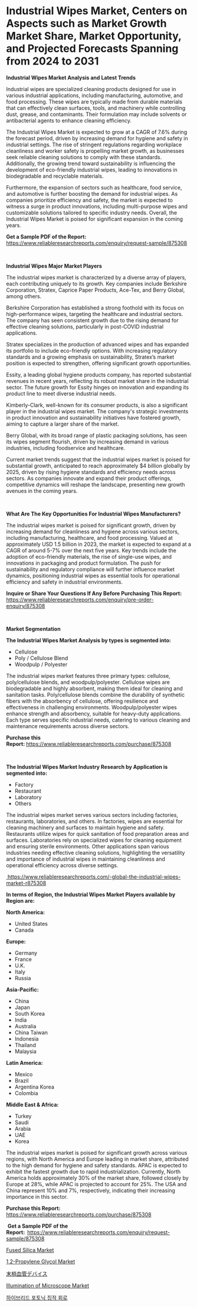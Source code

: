 <p><h1>Industrial Wipes Market, Centers on Aspects such as Market Growth Market Share, Market Opportunity, and Projected Forecasts Spanning from 2024 to 2031</h1></p><p><strong>Industrial Wipes Market Analysis and Latest Trends</strong></p>
<p><p>Industrial wipes are specialized cleaning products designed for use in various industrial applications, including manufacturing, automotive, and food processing. These wipes are typically made from durable materials that can effectively clean surfaces, tools, and machinery while controlling dust, grease, and contaminants. Their formulation may include solvents or antibacterial agents to enhance cleaning efficiency.</p><p>The Industrial Wipes Market is expected to grow at a CAGR of 7.6% during the forecast period, driven by increasing demand for hygiene and safety in industrial settings. The rise of stringent regulations regarding workplace cleanliness and worker safety is propelling market growth, as businesses seek reliable cleaning solutions to comply with these standards. Additionally, the growing trend toward sustainability is influencing the development of eco-friendly industrial wipes, leading to innovations in biodegradable and recyclable materials.</p><p>Furthermore, the expansion of sectors such as healthcare, food service, and automotive is further boosting the demand for industrial wipes. As companies prioritize efficiency and safety, the market is expected to witness a surge in product innovations, including multi-purpose wipes and customizable solutions tailored to specific industry needs. Overall, the Industrial Wipes Market is poised for significant expansion in the coming years.</p></p>
<p><strong>Get a Sample PDF of the Report:&nbsp;</strong> <a href="https://www.reliableresearchreports.com/enquiry/request-sample/875308">https://www.reliableresearchreports.com/enquiry/request-sample/875308</a></p>
<p>&nbsp;</p>
<p><strong>Industrial Wipes Major Market Players</strong></p>
<p><p>The industrial wipes market is characterized by a diverse array of players, each contributing uniquely to its growth. Key companies include Berkshire Corporation, Stratex, Caprice Paper Products, Ace-Tex, and Berry Global, among others. </p><p>Berkshire Corporation has established a strong foothold with its focus on high-performance wipes, targeting the healthcare and industrial sectors. The company has seen consistent growth due to the rising demand for effective cleaning solutions, particularly in post-COVID industrial applications.</p><p>Stratex specializes in the production of advanced wipes and has expanded its portfolio to include eco-friendly options. With increasing regulatory standards and a growing emphasis on sustainability, Stratex’s market position is expected to strengthen, offering significant growth opportunities.</p><p>Essity, a leading global hygiene products company, has reported substantial revenues in recent years, reflecting its robust market share in the industrial sector. The future growth for Essity hinges on innovation and expanding its product line to meet diverse industrial needs.</p><p>Kimberly-Clark, well-known for its consumer products, is also a significant player in the industrial wipes market. The company's strategic investments in product innovation and sustainability initiatives have fostered growth, aiming to capture a larger share of the market.</p><p>Berry Global, with its broad range of plastic packaging solutions, has seen its wipes segment flourish, driven by increasing demand in various industries, including foodservice and healthcare.</p><p>Current market trends suggest that the industrial wipes market is poised for substantial growth, anticipated to reach approximately $4 billion globally by 2025, driven by rising hygiene standards and efficiency needs across sectors. As companies innovate and expand their product offerings, competitive dynamics will reshape the landscape, presenting new growth avenues in the coming years.</p></p>
<p>&nbsp;</p>
<p><strong>What Are The Key Opportunities For Industrial Wipes Manufacturers?</strong></p>
<p><p>The industrial wipes market is poised for significant growth, driven by increasing demand for cleanliness and hygiene across various sectors, including manufacturing, healthcare, and food processing. Valued at approximately USD 1.5 billion in 2023, the market is expected to expand at a CAGR of around 5-7% over the next five years. Key trends include the adoption of eco-friendly materials, the rise of single-use wipes, and innovations in packaging and product formulation. The push for sustainability and regulatory compliance will further influence market dynamics, positioning industrial wipes as essential tools for operational efficiency and safety in industrial environments.</p></p>
<p><strong>Inquire or Share Your Questions If Any Before Purchasing This Report:</strong> <a href="https://www.reliableresearchreports.com/enquiry/pre-order-enquiry/875308">https://www.reliableresearchreports.com/enquiry/pre-order-enquiry/875308</a></p>
<p>&nbsp;</p>
<p><strong>Market Segmentation</strong></p>
<p><strong>The Industrial Wipes Market Analysis by types is segmented into:</strong></p>
<p><ul><li>Cellulose</li><li>Poly / Cellulose Blend</li><li>Woodpulp / Polyester</li></ul></p>
<p><p>The industrial wipes market features three primary types: cellulose, poly/cellulose blends, and woodpulp/polyester. Cellulose wipes are biodegradable and highly absorbent, making them ideal for cleaning and sanitation tasks. Poly/cellulose blends combine the durability of synthetic fibers with the absorbency of cellulose, offering resilience and effectiveness in challenging environments. Woodpulp/polyester wipes enhance strength and absorbency, suitable for heavy-duty applications. Each type serves specific industrial needs, catering to various cleaning and maintenance requirements across diverse sectors.</p></p>
<p><strong>Purchase this Report:&nbsp;</strong><a href="https://www.reliableresearchreports.com/purchase/875308">https://www.reliableresearchreports.com/purchase/875308</a></p>
<p>&nbsp;</p>
<p><strong>The Industrial Wipes Market Industry Research by Application is segmented into:</strong></p>
<p><ul><li>Factory</li><li>Restaurant</li><li>Laboratory</li><li>Others</li></ul></p>
<p><p>The industrial wipes market serves various sectors including factories, restaurants, laboratories, and others. In factories, wipes are essential for cleaning machinery and surfaces to maintain hygiene and safety. Restaurants utilize wipes for quick sanitation of food preparation areas and surfaces. Laboratories rely on specialized wipes for cleaning equipment and ensuring sterile environments. Other applications span various industries needing effective cleaning solutions, highlighting the versatility and importance of industrial wipes in maintaining cleanliness and operational efficiency across diverse settings.</p></p>
<p><a href="https://www.reliableresearchreports.com/-global-the-industrial-wipes-market-r875308">&nbsp;https://www.reliableresearchreports.com/-global-the-industrial-wipes-market-r875308</a></p>
<p><strong>In terms of Region, the Industrial Wipes Market Players available by Region are:</strong></p>
<p>
    <p> <strong> North America: </strong>
        <ul>
            <li>United States</li>
            <li>Canada</li>
        </ul>
        </p> 
    <p> <strong> Europe: </strong>
        <ul>
            <li>Germany</li>
            <li>France</li>
            <li>U.K.</li>
            <li>Italy</li>
            <li>Russia</li>
        </ul>
        </p> 
    <p> <strong> Asia-Pacific: </strong>
        <ul>
            <li>China</li>
            <li>Japan</li>
            <li>South Korea</li>
            <li>India</li>
            <li>Australia</li>
            <li>China Taiwan</li>
            <li>Indonesia</li>
            <li>Thailand</li>
            <li>Malaysia</li>
        </ul>
        </p> 
    <p> <strong> Latin America: </strong>
        <ul>
            <li>Mexico</li>
            <li>Brazil</li>
            <li>Argentina Korea</li>
            <li>Colombia</li>
        </ul>
        </p> 
    <p> <strong> Middle East & Africa: </strong>
        <ul>
            <li>Turkey</li>
            <li>Saudi</li>
            <li>Arabia</li>
            <li>UAE</li>
            <li>Korea</li>
        </ul>
    </p>
    </p>
<p><p>The industrial wipes market is poised for significant growth across various regions, with North America and Europe leading in market share, attributed to the high demand for hygiene and safety standards. APAC is expected to exhibit the fastest growth due to rapid industrialization. Currently, North America holds approximately 30% of the market share, followed closely by Europe at 28%, while APAC is projected to account for 25%. The USA and China represent 10% and 7%, respectively, indicating their increasing importance in this sector.</p></p>
<p><strong>Purchase this Report: </strong><a href="https://www.reliableresearchreports.com/purchase/875308">https://www.reliableresearchreports.com/purchase/875308</a></p>
<p>&nbsp;<strong>Get a Sample PDF of the Report:&nbsp;&nbsp;</strong><a href="https://www.reliableresearchreports.com/enquiry/request-sample/875308">https://www.reliableresearchreports.com/enquiry/request-sample/875308</a></p>
<p><strong></strong></p>
<p><p><a href="https://www.linkedin.com/pulse/exploring-fused-silica-market-dynamics-global-trends-future-fiuve?trackingId=%2FruL9gI4Q5qOpTw8QTxNbw%3D%3D">Fused Silica Market</a></p><p><a href="https://issuu.com/reportprime-2/docs/12-propylene-glycol-market-size-203_e5e82bb57b07ee">1,2-Propylene Glycol Market</a></p><p><a href="https://medium.com/@roseperez232/%E5%91%A8%E8%BE%BA%E8%A1%80%E7%AE%A1%E3%83%87%E3%83%90%E3%82%A4%E3%82%B9%E5%B8%82%E5%A0%B4%E3%81%AE%E3%82%A4%E3%83%B3%E3%82%B5%E3%82%A4%E3%83%88-%E5%B8%82%E5%A0%B4%E3%83%97%E3%83%AC%E3%83%BC%E3%83%A4%E3%83%BC-%E5%B8%82%E5%A0%B4%E8%A6%8F%E6%A8%A1-%E5%9C%B0%E7%90%86%E7%9A%84%E5%9C%B0%E5%9F%9F-%E5%8F%8A%E3%81%B3%E4%BA%88%E6%B8%AC-2024%E5%B9%B4-2031%E5%B9%B4-ce36390d1035">末梢血管デバイス</a></p><p><a href="https://issuu.com/reportprime-2/docs/illumination-of-microscope-market-s_5b05460fa7591e">Illumination of Microscope Market</a></p><p><a href="https://medium.com/@kelvinfeenrey98677/%ED%95%98%EC%9D%B4%EB%B8%8C%EB%A6%AC%EB%93%9C-%EA%B4%91%EC%9E%90-%ED%86%B5%ED%95%A9-%ED%9A%8C%EB%A1%9C-%EC%8B%9C%EC%9E%A5-%EC%97%AD%ED%95%99-%ED%83%90%EC%83%89-2024%EB%85%84%EB%B6%80%ED%84%B0-2031%EB%85%84%EA%B9%8C%EC%A7%80-%ED%95%98%EC%9D%B4%EB%B8%8C%EB%A6%AC%EB%93%9C-%EA%B4%91%EC%9E%90-%ED%86%B5%ED%95%A9-%ED%9A%8C%EB%A1%9C-%EC%8B%9C%EC%9E%A5%EC%97%90%EC%84%9C%EC%9D%98-%EC%88%98%EC%9D%B5-%EB%B6%84%EC%84%9D-%EB%B0%8F-%EC%84%B1%EC%9E%A5-%EC%A0%84%EB%A7%9D-73a9c1ace222">하이브리드 포토닉 집적 회로</a></p></p>